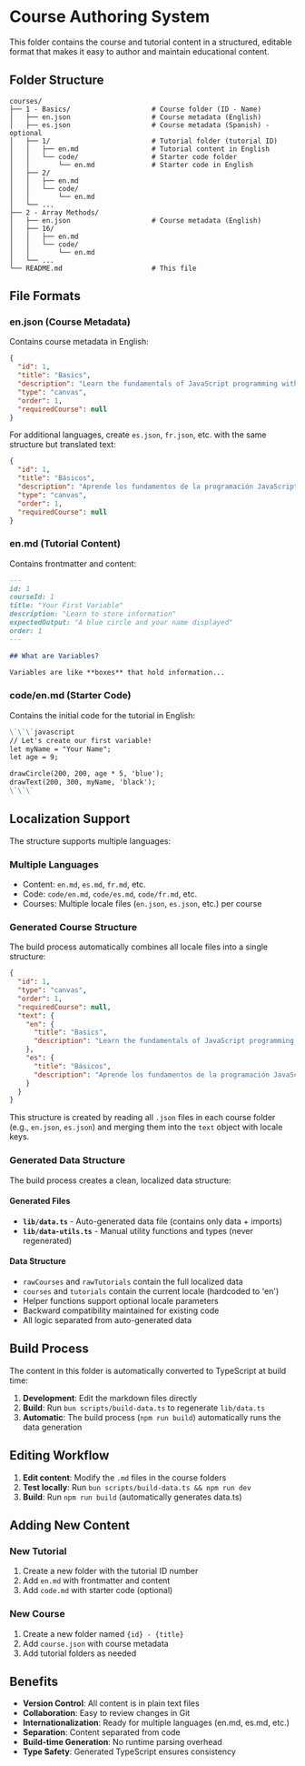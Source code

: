 # Course Authoring System

This folder contains the course and tutorial content in a structured, editable format that makes it easy to author and maintain educational content.

## Folder Structure

```
courses/
├── 1 - Basics/                    # Course folder (ID - Name)
│   ├── en.json                    # Course metadata (English)
│   ├── es.json                    # Course metadata (Spanish) - optional
│   ├── 1/                         # Tutorial folder (tutorial ID)
│   │   ├── en.md                  # Tutorial content in English
│   │   └── code/                  # Starter code folder
│   │       └── en.md              # Starter code in English
│   ├── 2/
│   │   ├── en.md
│   │   └── code/
│   │       └── en.md
│   └── ...
├── 2 - Array Methods/
│   ├── en.json                    # Course metadata (English)
│   ├── 16/
│   │   ├── en.md
│   │   └── code/
│   │       └── en.md
│   └── ...
└── README.md                      # This file
```

## File Formats

### en.json (Course Metadata)
Contains course metadata in English:
```json
{
  "id": 1,
  "title": "Basics",
  "description": "Learn the fundamentals of JavaScript programming with visual drawing",
  "type": "canvas",
  "order": 1,
  "requiredCourse": null
}
```

For additional languages, create `es.json`, `fr.json`, etc. with the same structure but translated text:
```json
{
  "id": 1,
  "title": "Básicos",
  "description": "Aprende los fundamentos de la programación JavaScript con dibujo visual",
  "type": "canvas",
  "order": 1,
  "requiredCourse": null
}
```

### en.md (Tutorial Content)
Contains frontmatter and content:
```markdown
---
id: 1
courseId: 1
title: "Your First Variable"
description: "Learn to store information"
expectedOutput: "A blue circle and your name displayed"
order: 1
---

## What are Variables?

Variables are like **boxes** that hold information...
```

### code/en.md (Starter Code)
Contains the initial code for the tutorial in English:
```markdown
\`\`\`javascript
// Let's create our first variable!
let myName = "Your Name";
let age = 9;

drawCircle(200, 200, age * 5, 'blue');
drawText(200, 300, myName, 'black');
\`\`\`
```

## Localization Support

The structure supports multiple languages:

### Multiple Languages
- Content: `en.md`, `es.md`, `fr.md`, etc.
- Code: `code/en.md`, `code/es.md`, `code/fr.md`, etc.
- Courses: Multiple locale files (`en.json`, `es.json`, etc.) per course

### Generated Course Structure
The build process automatically combines all locale files into a single structure:
```json
{
  "id": 1,
  "type": "canvas", 
  "order": 1,
  "requiredCourse": null,
  "text": {
    "en": {
      "title": "Basics",
      "description": "Learn the fundamentals of JavaScript programming with visual drawing"
    },
    "es": {
      "title": "Básicos", 
      "description": "Aprende los fundamentos de la programación JavaScript con dibujo visual"
    }
  }
}
```

This structure is created by reading all `.json` files in each course folder (e.g., `en.json`, `es.json`) and merging them into the `text` object with locale keys.

### Generated Data Structure
The build process creates a clean, localized data structure:

#### Generated Files
- **`lib/data.ts`** - Auto-generated data file (contains only data + imports)
- **`lib/data-utils.ts`** - Manual utility functions and types (never regenerated)

#### Data Structure
- `rawCourses` and `rawTutorials` contain the full localized data
- `courses` and `tutorials` contain the current locale (hardcoded to 'en')
- Helper functions support optional locale parameters
- Backward compatibility maintained for existing code
- All logic separated from auto-generated data

## Build Process

The content in this folder is automatically converted to TypeScript at build time:

1. **Development**: Edit the markdown files directly
2. **Build**: Run `bun scripts/build-data.ts` to regenerate `lib/data.ts`
3. **Automatic**: The build process (`npm run build`) automatically runs the data generation

## Editing Workflow

1. **Edit content**: Modify the `.md` files in the course folders
2. **Test locally**: Run `bun scripts/build-data.ts && npm run dev`
3. **Build**: Run `npm run build` (automatically generates data.ts)

## Adding New Content

### New Tutorial
1. Create a new folder with the tutorial ID number
2. Add `en.md` with frontmatter and content
3. Add `code.md` with starter code (optional)

### New Course
1. Create a new folder named `{id} - {title}`
2. Add `course.json` with course metadata
3. Add tutorial folders as needed

## Benefits

- **Version Control**: All content is in plain text files
- **Collaboration**: Easy to review changes in Git
- **Internationalization**: Ready for multiple languages (en.md, es.md, etc.)
- **Separation**: Content separated from code
- **Build-time Generation**: No runtime parsing overhead
- **Type Safety**: Generated TypeScript ensures consistency